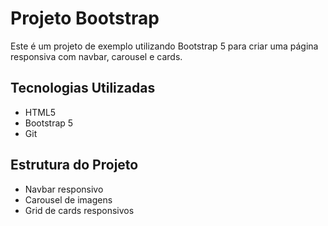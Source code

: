 # Projeto Bootstrap

Este é um projeto de exemplo utilizando Bootstrap 5 para criar uma página responsiva com navbar, carousel e cards.

## Tecnologias Utilizadas
- HTML5
- Bootstrap 5
- Git

## Estrutura do Projeto
- Navbar responsivo
- Carousel de imagens
- Grid de cards responsivos 